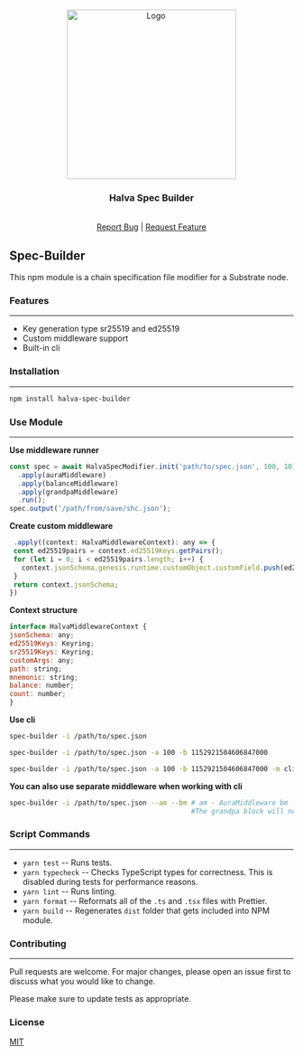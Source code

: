 
<!-- PROJECT LOGO -->
<br />
<p align="center">
  <a href="https://github.com/halva-suite/spec-builder">
    <img src="https://i.imgur.com/mJQhWZA.jpg" alt="Logo" width="300" height="300">
  </a>

  <h3 align="center">Halva Spec Builder</h3>

  <p align="center">
    <br />
    <a href="https://github.com/halva-suite/spec-builder/issues">Report Bug</a> |
    <a href="https://github.com/halva-suite/spec-builder/pulls">Request Feature</a>
  </p>
</p>

<!-- ABOUT THE PROJECT -->


## Spec-Builder


This npm module is a chain specification file modifier for a Substrate node.


### Features
---

* Key generation type sr25519 and ed25519
* Custom middleware support
* Built-in cli

### Installation
---

```bash
npm install halva-spec-builder
```
### Use Module
---

 **Use middleware runner**

  ```javascript
  const spec = await HalvaSpecModifier.init('path/to/spec.json', 100, 10)
    .apply(auraMiddleware)
    .apply(balanceMiddleware)
    .apply(grandpaMiddleware)
    .run();
  spec.output('/path/from/save/shc.json');
  ```

 **Create custom middleware**

 ```javascript
  .apply((context: HalvaMiddlewareContext): any => {
  const ed25519pairs = context.ed25519Keys.getPairs();
  for (let i = 0; i < ed25519pairs.length; i++) {
    context.jsonSchema.genesis.runtime.customObject.customField.push(ed25519pairs[i].address);
  }
  return context.jsonSchema;
})
 ```

 **Context structure**

  ```javascript
interface HalvaMiddlewareContext {
  jsonSchema: any;
  ed25519Keys: Keyring;
  sr25519Keys: Keyring;
  customArgs: any;
  path: string;
  mnemonic: string;
  balance: number;
  count: number;
}
  ```


  **Use cli**
  ```bash
  spec-builder -i /path/to/spec.json 
  ```
  
  ```bash
  spec-builder -i /path/to/spec.json -a 100 -b 1152921504606847000
  ```

  ```bash
  spec-builder -i /path/to/spec.json -a 100 -b 1152921504606847000 -m clip organ olive upper oak void inject side suit toilet stick narrow
  ```


 **You can also use separate middleware when working with cli**
  ```bash
  spec-builder -i /path/to/spec.json --am --bm # am - AuraMiddleware bm - BalanceMiddleware 
                                               #The grandpa block will not be filled, because the --gm argument is missing
  ```


### Script Commands
--- 

* `yarn test` -- Runs tests.
* `yarn typecheck` -- Checks TypeScript types for correctness. This is disabled during tests for performance reasons.
* `yarn lint` -- Runs linting.
* `yarn format` -- Reformats all of the `.ts` and `.tsx` files with Prettier.
* `yarn build` -- Regenerates `dist` folder that gets included into NPM module.

### Contributing
---

Pull requests are welcome. For major changes, please open an issue first to discuss what you would like to change.

Please make sure to update tests as appropriate.

### License
[MIT](https://choosealicense.com/licenses/mit/)
